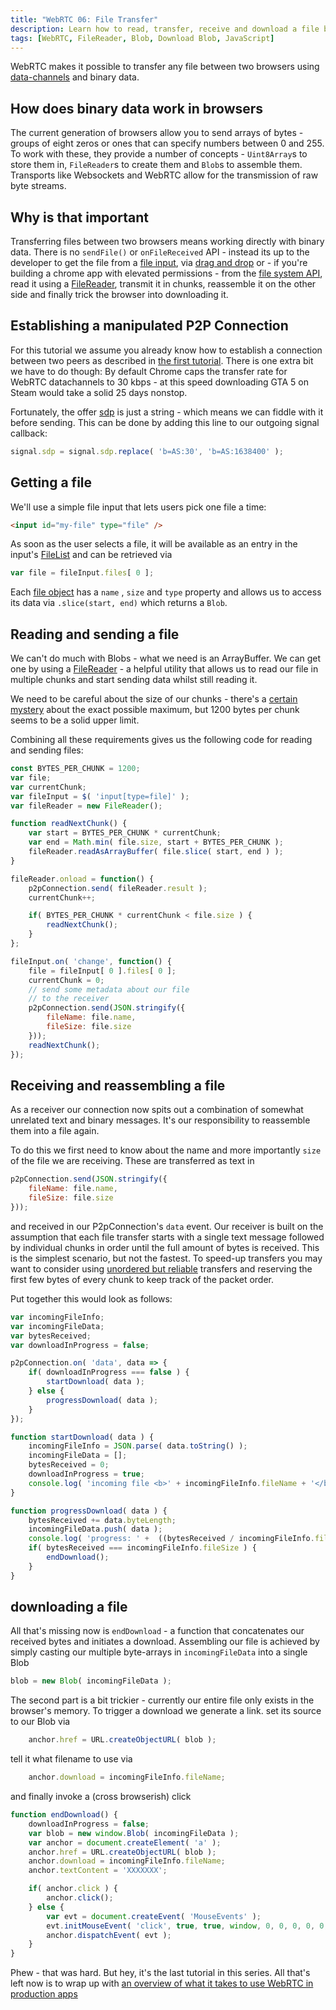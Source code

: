 ```yaml
---
title: "WebRTC 06: File Transfer"
description: Learn how to read, transfer, receive and download a file between two browsers
tags: [WebRTC, FileReader, Blob, Download Blob, JavaScript]
---
```


WebRTC makes it possible to transfer any file between two browsers using [data-channels](https://deepstreamhub.com/tutorials/protocols/webrtc-datachannels/) and binary data.

## How does binary data work in browsers
The current generation of browsers allow you to send arrays of bytes - groups of eight zeros or ones that can specify numbers between 0 and 255. To work with these, they provide a number of concepts - `Uint8Array`s  to store them in, `FileReader`s to create them and `Blob`s to assemble them. Transports like Websockets and WebRTC allow for the transmission of raw byte streams.

## Why is that important
Transferring files between two browsers means working directly with binary data. There is no `sendFile()` or `onFileReceived` API - instead its up to the developer to get the file from a [file input](https://developer.mozilla.org/en-US/docs/Web/HTML/Element/input), via [drag and drop](https://www.html5rocks.com/en/tutorials/casestudies/box_dnd_download/) or - if you're building a chrome app with elevated permissions - from the [file system API](https://developer.chrome.com/apps/fileSystem), read it using a [FileReader](https://developer.mozilla.org/en/docs/Web/API/FileReader), transmit it in chunks, reassemble it on the other side and finally trick the browser into downloading it.

## Establishing a manipulated P2P Connection
For this tutorial we assume you already know how to establish a connection between two peers as described in [the first tutorial](https://deepstreamhub.com/tutorials/protocols/webrtc-datachannels/). There is one extra bit we have to do though: By default Chrome caps the transfer rate for WebRTC datachannels to 30 kbps - at this speed downloading GTA 5 on Steam would take a solid 25 days nonstop.

Fortunately, the offer [sdp](https://andrewjprokop.wordpress.com/2013/09/30/understanding-session-description-protocol-sdp/) is just a string - which means we can fiddle with it before sending. This can be done by adding this line to our outgoing signal callback:

```javascript
signal.sdp = signal.sdp.replace( 'b=AS:30', 'b=AS:1638400' );
```

## Getting a file
We'll use a simple file input that lets users pick one file a time:

```html
<input id="my-file" type="file" />
```

As soon as the user selects a file, it will be available as an entry in the input's [FileList](https://developer.mozilla.org/en/docs/Web/API/FileList) and can be retrieved via

```javascript
var file = fileInput.files[ 0 ];
```

Each [file object](https://developer.mozilla.org/en-US/docs/Web/API/File) has a `name` , `size` and `type` property and allows us to access its data via `.slice(start, end)` which returns a `Blob`.

## Reading and sending a file
We can't do much with Blobs - what we need is an ArrayBuffer. We can get one by using a [FileReader](https://developer.mozilla.org/en/docs/Web/API/FileReader) - a helpful utility that allows us to read our file in multiple chunks and start sending data whilst still reading it.

We need to be careful about the size of our chunks - there's a [certain mystery](http://viblast.com/blog/2015/2/5/webrtc-data-channel-message-size/) about the exact possible maximum, but 1200 bytes per chunk seems to be a solid upper limit.

Combining all these requirements gives us the following code for reading and sending files:

```javascript
const BYTES_PER_CHUNK = 1200;
var file;
var currentChunk;
var fileInput = $( 'input[type=file]' );
var fileReader = new FileReader();

function readNextChunk() {
    var start = BYTES_PER_CHUNK * currentChunk;
    var end = Math.min( file.size, start + BYTES_PER_CHUNK );
    fileReader.readAsArrayBuffer( file.slice( start, end ) );
}

fileReader.onload = function() {
    p2pConnection.send( fileReader.result );
    currentChunk++;

    if( BYTES_PER_CHUNK * currentChunk < file.size ) {
        readNextChunk();
    }
};

fileInput.on( 'change', function() {
    file = fileInput[ 0 ].files[ 0 ];
    currentChunk = 0;
    // send some metadata about our file
    // to the receiver
    p2pConnection.send(JSON.stringify({
        fileName: file.name,
        fileSize: file.size
    }));
    readNextChunk();
});
```

## Receiving and reassembling a file
As a receiver our connection now spits out a combination of somewhat unrelated text and binary messages. It's our responsibility to reassemble them into a file again.

To do this we first need to know about the name and more importantly `size` of the file we are receiving. These are transferred as text in

```javascript
p2pConnection.send(JSON.stringify({
    fileName: file.name,
    fileSize: file.size
}));
```

and received in our P2pConnection's `data` event. Our receiver is built on the assumption that each file transfer starts with a single text message followed by individual chunks in order until the full amount of bytes is received. This is the simplest scenario, but not the fastest. To speed-up transfers you may want to consider using [unordered but reliable](https://developer.mozilla.org/en-US/docs/Web/API/RTCPeerConnection/createDataChannel#RTCDataChannelInit_dictionary) transfers and reserving the first few bytes of every chunk to keep track of the packet order.

Put together this would look as follows:
```javascript
var incomingFileInfo;
var incomingFileData;
var bytesReceived;
var downloadInProgress = false;

p2pConnection.on( 'data', data => {
    if( downloadInProgress === false ) {
        startDownload( data );
    } else {
        progressDownload( data );
    }
});

function startDownload( data ) {
    incomingFileInfo = JSON.parse( data.toString() );
    incomingFileData = [];
    bytesReceived = 0;
    downloadInProgress = true;
    console.log( 'incoming file <b>' + incomingFileInfo.fileName + '</b> of ' + incomingFileInfo.fileSize + ' bytes' );
}

function progressDownload( data ) {
    bytesReceived += data.byteLength;
    incomingFileData.push( data );
    console.log( 'progress: ' +  ((bytesReceived / incomingFileInfo.fileSize ) * 100).toFixed( 2 ) + '%' );
    if( bytesReceived === incomingFileInfo.fileSize ) {
        endDownload();
    }
}
```


## downloading a file
All that's missing now is `endDownload` - a function that concatenates our received bytes and initiates a download. Assembling our file is achieved by simply casting our multiple byte-arrays in `incomingFileData` into a single Blob

```javascript
blob = new Blob( incomingFileData );
```

The second part is a bit trickier - currently our entire file only exists in the browser's memory. To trigger a download we generate a link. set its source to our Blob via

```javascript
    anchor.href = URL.createObjectURL( blob );
```

tell it what filename to use via

```javascript
    anchor.download = incomingFileInfo.fileName;
```

and finally invoke a (cross browserish) click

```javascript
function endDownload() {
    downloadInProgress = false;
    var blob = new window.Blob( incomingFileData );
    var anchor = document.createElement( 'a' );
    anchor.href = URL.createObjectURL( blob );
    anchor.download = incomingFileInfo.fileName;
    anchor.textContent = 'XXXXXXX';

    if( anchor.click ) {
        anchor.click();
    } else {
        var evt = document.createEvent( 'MouseEvents' );
        evt.initMouseEvent( 'click', true, true, window, 0, 0, 0, 0, 0, false, false, false, false, 0, null );
        anchor.dispatchEvent( evt );
    }
}
```

Phew - that was hard. But hey, it's the last tutorial in this series. All that's left now is to wrap up with [an overview of what it takes to use WebRTC in production apps](https://deepstreamhub.com/tutorials/protocols/webrtc-in-production/)
